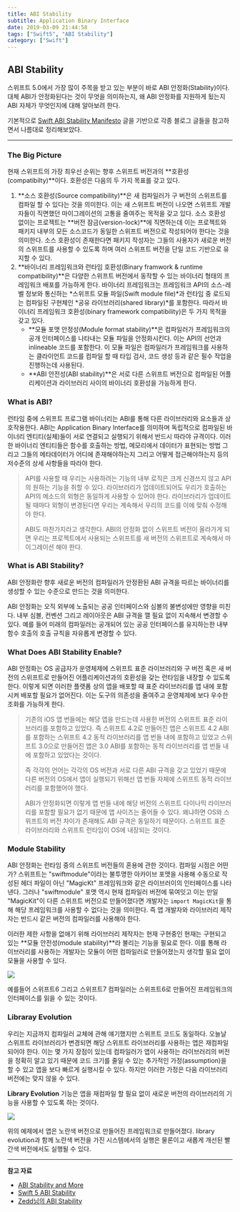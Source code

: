 ```yaml
---
title: ABI Stability
subtitle: Application Binary Interface
date: 2019-03-09 21:44:58
tags: ["Swift5", "ABI Stability"]
category: ["Swift"]
---
```


## ABI Stability 

스위프트 5.0에서 가장 많이 주목을 받고 있는 부분이 바로 ABI 안정화(Stability)이다. 대체 ABI가 안정화된다는 것이 무엇을 의미하는지, 왜 ABI 안정화를 지원하게 됬는지 ABI 자체가 무엇인지에 대해 알아보려 한다. 

기본적으로 [Swift ABI Stability Manifesto](https://github.com/apple/swift/blob/master/docs/ABIStabilityManifesto.md) 글을 기반으로 각종 블로그 글들을 참고하면서 나름대로 정리해보았다. 

------

### The Big Picture

현재 스위프트의 가장 최우선 순위는 향후 스위프트 버전과의 **호환성(compatibilty)**이다. 호환성은 다음의 두 가지 목표를 갖고 있다.

1. **소스 호환성(Source compatibility)**은 새 컴파일러가 구 버전의 스위프트를 컴파일 할 수 있다는 것을 의미한다. 이는 새 스위프트 버전이 나오면 스위프트 개발자들이 직면했던 마이그레이션의 고통을 줄여주는 목적을 갖고 있다. 소스 호환성 없이는 프로젝트는 **버전 잠금(version-lock)**에 직면하는데 이는 프로젝트와 패키지 내부의 모든 소스코드가 동일한 스위프트 버전으로 작성되어야 한다는 것을 의미한다. 소스 호환성이 존재한다면 패키지 작성자는 그들의 사용자가 새로운 버전의 스위프트를 사용할 수 있도록 하며 여러 스위프트 버전을 단일 코드 기반으로 유지할 수 있다. 
2. **바이너리 프레임워크와 런타임 호환성(Binary framwork & runtime compatibility)**은 다양한 스위프트 버전에서 동작할 수 있는 바이너리 형태의 프레임워크 배포를 가능하게 한다. 바이너리 프레임워크는 프레임워크 API의 소스-레벨 정보와 통신하는 *스위프트 모듈 파일(Swift module file)*과 런타임 중 로드되는 컴파일된 구현체인 *공유 라이브러리(shared library)*를 포함한다. 따라서 바이너리 프레임워크 호환성(binary framework compatibility)은 두 가지 목적을 갖고 있다. 
   - **모듈 포맷 안정성(Module format stability)**은 컴파일러가 프레임워크의 공개 인터페이스를 나타내는 모듈 파일을 안정화시킨다. 이는 API의 선언과 inlineable 코드를 포함한다. 이 모듈 파일은 컴파일러가 프레임워크를 사용하는 클라이언트 코드를 컴파일 할 때 타입 검사, 코드 생성 등과 같은 필수 작업을 진행하는데 사용된다. 
   - **ABI 안전성(ABI stability)**은 서로 다른 스위프트 버전으로 컴파일된 어플리케이션과 라이브러리 사이의 바이너리 호환성을 가능하게 한다. 



### What is ABI?

런타임 중에 스위프트 프로그램 바이너리는 ABI를 통해 다른 라이브러리와 요소들과 상호작용한다. ABI는 Application Binary Interface를 의미하며 독립적으로 컴파일된 바이너리 엔티티(실체)들이 서로 연결되고 실행되기 위해서 반드시 따라야 규격이다. 이러한 바이너리 엔티티들은 함수를 호출하는 방법, 메모리에서 데이터가 표현되는 방법 그리고 그들의 메타데이터가 어디에 존재해야하는지 그리고 어떻게 접근해야하는지 등의 저수준의 상세 사항들을 따라야 한다. 

> API를 사용할 때 우리는 사용하려는 기능의 내부 로직은 크게 신경쓰지 않고 API의 원하는 기능을 취할 수 있다.  라이브러리가 업데이트되어도 우리가 호출하는 API의 메소드의 외형은 동일하게 사용할 수 있어야 한다. 라이브러리가 업데이트될 때마다 외형이 변경된다면 우리는 계속해서 우리의 코드를 이에 맞춰 수정해야 한다. 
>
> ABI도 마찬가지라고 생각한다. ABI의 안정화 없이 스위프트 버전이 올라가게 되면 우리는 프로젝트에서 사용되는 스위프트를 새 버전의 스위프트로 계속해서 마이그레이션 해야 한다. 

### What is ABI Stability?

ABI 안정화란 향후 새로운 버전의 컴파일러가 안정환된 ABI 규격을 따르는 바이너리를 생성할 수 있는 수준으로 만드는 것을 의미한다. 

ABI 안정화는 오직 외부에 노출되는 공공 인터페이스와 심볼의 불변성에만 영향을 미친다. 내부 심볼, 컨벤션 그리고 레이아웃은 ABI 규격을 깰 필요 없이 지속해서 변경할 수 있다. 예를 들어 미래의 컴파일러는 공개되어 있는 공공 인터페이스를 유지하는한 내부 함수 호출의 호출 규칙을 자유롭게 변경할 수 있다.



### What Does ABI Stability Enable?

ABI 안정화는 OS 공급자가 운영체제에 스위프트 표준 라이브러리와 구 버전 혹은 새 버전의 스위프트로 만들어진 어플리케이션과의 호환성을 갖는 런타임을 내장할 수 있도록 한다. 이렇게 되면 이러한 플랫폼 상의 앱을 배포할 때 표준 라이브러리를 앱 내에 포함시켜 배포할 필요가 없어진다. 이는 도구의 의존성을 줄여주고 운영체제에 보다 우수한 조화를 가능하게 한다. 

> 기존의 iOS 앱 번들에는 해당 앱을 만드는데 사용한 버전의 스위프트 표준 라이브러리를 포함하고 있었다. 즉 스위프트 4.2로 만들어진 앱은 스위프트 4.2 ABI를 포함하는 스위프트 4.2 동적 라이브러리를 앱 번들 내에 포함하고 있었고 스위프트 3.0으로 만들어진 앱은 3.0 ABI를 포함하는 동적 라이브러리를 앱 번들 내에 포함하고 있었다는 것이다. 
>
> 즉 각각의 언어는 각각의 OS 버전과 서로 다른 ABI 규격을 갖고 있었기 때문에 다른 버전의 OS에서 앱이 실행되기 위해선 앱 번들 자체에 스위프트 동적 라이브러리를 포함했어야 했다.
>
> ABI가 안정화되면 이렇게 앱 번들 내에 해당 버전의 스위프트 다이나믹 라이브러리를 포함할 필요가 없기 때문에 앱 사이즈는 줄어들 수 있다. 왜냐하면 OS와 스위프트의 버전 차이가 존재해도 ABI 규격은 동일하기 때문이다. 스위프트 표준 라이브러리와 스위프트 런타임이 OS에 내장되는 것이다. 



### Module Stability 

ABI 안정화는 런타임 중의 스위프트 버전들의 혼용에 관한 것이다. 컴파일 시점은 어떤가? 스위프트는 "swiftmodule"이라는 불투명한 아카이브 포맷을 사용해 수동으로 작성된 헤더 파일이 아닌 "MagicKt" 프레임워크와 같은 라이브러이의 인터페이스를 나타낸다. 그러나 "swiftmodule" 포맷 역시 현재 컴파일러 버전에 묶여잇고 이는 만일 "MagicKit"이 다른 스위프트 버전으로 만들어졌다면 개발자는 `import MagicKit`을 통해 해당 프레임워크를 사용할 수 없다는 것을 의미한다. 즉 앱 개발자와 라이브러리 제작자는 반드시 같은 버전의 컴파일러를 사용해야 한다. 

이러한 제한 사항을 없애기 위해 라이브러리 제작자는 현재 구현중인 현재는 구현되고 있는 **모듈 안전성(module stability)**라 불리는 기능을 필요로 한다. 이를 통해 라이브러리를 사용하는 개발자는 모듈이 어떤 컴파일러로 만들어졌는지 생각할 필요 없이 모듈을 사용할 수 있다. 

![](https://swift.org/assets/images/abi-stability-blog/module-stability.png)

예를들어 스위프트6 그리고 스위프트7 컴파일러는 스위프트6로 만들어진 프레임워크의 인터페이스를 읽을 수 있는 것이다. 

### Libraray Evolution 

우리는 지금까지 컴파일러 교체에 관해 얘기했지만 스위프트 코드도 동일하다. 오늘날 스위프트 라이브러리가 변경되면 해당 스위프트 라이브러리를 사용하는 앱은 재컴파일 되어야 한다. 이는 몇 가지 장점이 있는데 컴파일러가 앱이 사용하는 라이브러리의 버전을 정확히 알고 있기 때문에 코드 크기를 줄일 수 있는 추가적인 가정(assumption)을 할 수 있고 앱을 보다 빠르게 실행시킬 수 있다. 하지만 이러한 가정은 다음 라이브러리 버전에는 맞지 않을 수 있다. 

**Library Evolution** 기능은 앱을 재컴파일 할 필요 없이 새로운 버전의 라이브러리의 기능을 사용할 수 있도록 하는 것이다. 

![](https://swift.org/assets/images/abi-stability-blog/library-evolution.png)

위의 예제에서 앱은 노란색 버전으로 만들어진 프레임워크로 만들어졌다. library evolution과 함께 노란색 버전을 가진 시스템에서의 실행은 물론이고 새롭게 개선된 빨간색 버전에서도 실행될 수 있다.

------

**참고 자료**

- [ABI Stability and More](https://swift.org/blog/abi-stability-and-more/)
- [Swift 5 ABI Stability](https://medium.com/swift-india/swift-5-abi-stability-769ccb986d79)
- [Zedd님의 ABI Stability](https://zeddios.tistory.com/654)